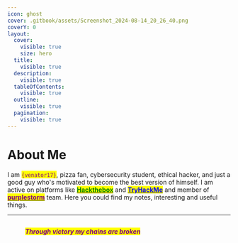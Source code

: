 ```yaml
---
icon: ghost
cover: .gitbook/assets/Screenshot_2024-08-14_20_26_40.png
coverY: 0
layout:
  cover:
    visible: true
    size: hero
  title:
    visible: true
  description:
    visible: true
  tableOfContents:
    visible: true
  outline:
    visible: true
  pagination:
    visible: true
---
```


# About Me

I am <mark style="color:purple;">`{venator17}`</mark>, pizza fan, cybersecurity student, ethical hacker, and just a good guy who's motivated to become the best version of himself. I am active on platforms like [<mark style="color:green;">**Hackthebox**</mark>](https://app.hackthebox.com/profile/637180) and [<mark style="color:blue;">**TryHackMe**</mark>](https://tryhackme.com/r/p/venator17) and member of [<mark style="color:purple;">**purplestorm**</mark>](https://discord.gg/purplestorm) team. Here you could find my notes, interesting and useful things.

***

<figure><img src=".gitbook/assets/wise-wolf.gif" alt=""><figcaption><p><em><mark style="color:purple;"><strong>Through victory my chains are broken</strong></mark></em></p></figcaption></figure>
